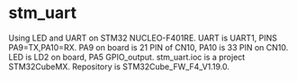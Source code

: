 # stm_uart
Using LED and UART on STM32 NUCLEO-F401RE.
UART is UART1, PINS PA9=TX,PA10=RX. PA9 on board is 21 PIN of CN10, PA10 is 33 PIN on CN10.
LED is LD2 on board, PA5 GPIO_output.
stm_uart.ioc is a project STM32CubeMX. Repository is STM32Cube_FW_F4_V1.19.0.
